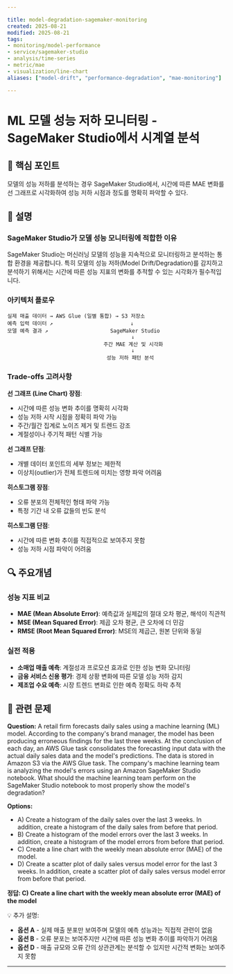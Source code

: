 ```yaml
---

title: model-degradation-sagemaker-monitoring
created: 2025-08-21
modified: 2025-08-21
tags:
- monitoring/model-performance
- service/sagemaker-studio
- analysis/time-series
- metric/mae
- visualization/line-chart
aliases: ["model-drift", "performance-degradation", "mae-monitoring"]

---
```


# ML 모델 성능 저하 모니터링 - SageMaker Studio에서 시계열 분석

## 🎯 핵심 포인트

모델의 성능 저하를 분석하는 경우 SageMaker Studio에서, 시간에 따른 MAE 변화를 선 그래프로 시각화하여 성능 저하 시점과 정도를 명확히 파악할 수 있다.

## 📝 설명

### SageMaker Studio가 모델 성능 모니터링에 적합한 이유

SageMaker Studio는 머신러닝 모델의 성능을 지속적으로 모니터링하고 분석하는 통합 환경을 제공합니다. 특히 모델의 성능 저하(Model Drift/Degradation)를 감지하고 분석하기 위해서는 시간에 따른 성능 지표의 변화를 추적할 수 있는 시각화가 필수적입니다.

### 아키텍처 플로우

```
실제 매출 데이터 → AWS Glue (일별 통합) → S3 저장소
예측 입력 데이터 ↗                         ↓
모델 예측 결과 ↗                    SageMaker Studio
                                        ↓
                               주간 MAE 계산 및 시각화
                                        ↓
                                성능 저하 패턴 분석
```

### Trade-offs 고려사항

**선 그래프 (Line Chart) 장점**:
- 시간에 따른 성능 변화 추이를 명확히 시각화
- 성능 저하 시작 시점을 정확히 파악 가능
- 주간/월간 집계로 노이즈 제거 및 트렌드 강조
- 계절성이나 주기적 패턴 식별 가능

**선 그래프 단점**:
- 개별 데이터 포인트의 세부 정보는 제한적
- 이상치(outlier)가 전체 트렌드에 미치는 영향 파악 어려움

**히스토그램 장점**:
- 오류 분포의 전체적인 형태 파악 가능
- 특정 기간 내 오류 값들의 빈도 분석

**히스토그램 단점**:
- 시간에 따른 변화 추이를 직접적으로 보여주지 못함
- 성능 저하 시점 파악이 어려움

## 🔍 주요개념

### 성능 지표 비교

- **MAE (Mean Absolute Error)**: 예측값과 실제값의 절대 오차 평균, 해석이 직관적
- **MSE (Mean Squared Error)**: 제곱 오차 평균, 큰 오차에 더 민감
- **RMSE (Root Mean Squared Error)**: MSE의 제곱근, 원본 단위와 동일

### 실전 적용

- **소매업 매출 예측**: 계절성과 프로모션 효과로 인한 성능 변화 모니터링
- **금융 서비스 신용 평가**: 경제 상황 변화에 따른 모델 성능 저하 감지
- **제조업 수요 예측**: 시장 트렌드 변화로 인한 예측 정확도 하락 추적

## 📝 관련 문제

**Question:** A retail firm forecasts daily sales using a machine learning (ML) model. According to the company's brand manager, the model has been producing erroneous findings for the last three weeks. At the conclusion of each day, an AWS Glue task consolidates the forecasting input data with the actual daily sales data and the model's predictions. The data is stored in Amazon S3 via the AWS Glue task. The company's machine learning team is analyzing the model's errors using an Amazon SageMaker Studio notebook. What should the machine learning team perform on the SageMaker Studio notebook to most properly show the model's degradation?

**Options:**

- A) Create a histogram of the daily sales over the last 3 weeks. In addition, create a histogram of the daily sales from before that period.
- B) Create a histogram of the model errors over the last 3 weeks. In addition, create a histogram of the model errors from before that period.
- C) Create a line chart with the weekly mean absolute error (MAE) of the model.
- D) Create a scatter plot of daily sales versus model error for the last 3 weeks. In addition, create a scatter plot of daily sales versus model error from before that period.

**정답: C) Create a line chart with the weekly mean absolute error (MAE) of the model**

💡 추가 설명:

- **옵션 A** - 실제 매출 분포만 보여주며 모델의 예측 성능과는 직접적 관련이 없음
- **옵션 B** - 오류 분포는 보여주지만 시간에 따른 성능 변화 추이를 파악하기 어려움
- **옵션 D** - 매출 규모와 오류 간의 상관관계는 분석할 수 있지만 시간적 변화는 보여주지 못함

---